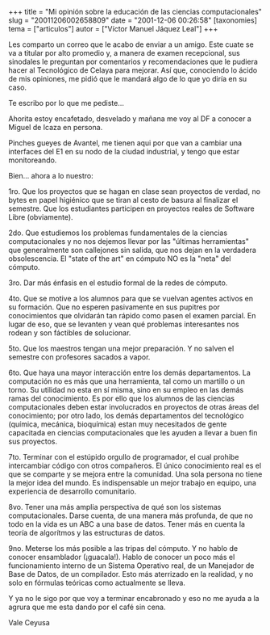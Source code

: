 +++
title = "Mi opinión sobre la educación de las ciencias computacionales"
slug = "20011206002658809"
date = "2001-12-06 00:26:58"
[taxonomies]
tema = ["articulos"]
autor = ["Víctor Manuel Jáquez Leal"]
+++

Les comparto un correo que le acabo de enviar a un amigo. Este cuate se
va a titular por alto promedio y, a manera de examen recepcional, sus
sinodales le preguntan por comentarios y recomendaciones que le pudiera
hacer al Tecnológico de Celaya para mejorar. Así que, conociendo lo
ácido de mis opiniones, me pidió que le mandará algo de lo que yo diría
en su caso.

<!-- more -->
Te escribo por lo que me pediste…

Ahorita estoy encafetado, desvelado y mañana me voy al DF a conocer a
Miguel de Icaza en persona.

Pinches gueyes de Avantel, me tienen aqui por que van a cambiar una
interfaces del E1 en su nodo de la ciudad industrial, y tengo que estar
monitoreando.

Bien… ahora a lo nuestro:

1ro. Que los proyectos que se hagan en clase sean proyectos de verdad,
no bytes en papel higiénico que se tiran al cesto de basura al finalizar
el semestre. Que los estudiantes participen en proyectos reales de
Software Libre (obviamente).

2do. Que estudiemos los problemas fundamentales de la ciencias
computacionales y no nos dejemos llevar por las &quot;últimas
herramientas&quot; que generalmente son callejones sin salida, que nos
dejan en la verdadera obsolescencia. El &quot;state of the art&quot; en
cómputo NO es la &quot;neta&quot; del cómputo.

3ro. Dar más énfasis en el estudio formal de la redes de cómputo.

4to. Que se motive a los alumnos para que se vuelvan agentes activos en
su formación. Que no esperen pasivamente en sus pupitres por
conocimientos que olvidarán tan rápido como pasen el examen parcial. En
lugar de eso, que se levanten y vean qué problemas interesantes nos
rodean y son fáctibles de solucionar.

5to. Que los maestros tengan una mejor preparación. Y no salven el
semestre con profesores sacados a vapor.

6to. Que haya una mayor interacción entre los demás departamentos. La
computación no es más que una herramienta, tal como un martillo o un
torno. Su utilidad no esta en sí misma, sino en su empleo en las demás
ramas del conocimiento. Es por ello que los alumnos de las ciencias
computacionales deben estar involucrados en proyectos de otras áreas del
conocimiento; por otro lado, los demás departamentos del tecnológico
(química, mecánica, bioquímica) estan muy necesitados de gente
capacitada en ciencias computacionales que les ayuden a llevar a buen
fin sus proyectos.

7to. Terminar con el estúpido orgullo de programador, el cual prohibe
intercambiar código con otros compañeros. El único conocimiento real es
el que se comparte y se mejora entre la comunidad. Una sola persona no
tiene la mejor idea del mundo. Es indispensable un mejor trabajo en
equipo, una experiencia de desarrollo comunitario.

8vo. Tener una más amplia perspectiva de qué son los sistemas
computacionales. Darse cuenta, de una manera más profunda, de que no
todo en la vida es un ABC a una base de datos. Tener más en cuenta la
teoría de algorítmos y las estructuras de datos.

9no. Meterse los más posible a las tripas del cómputo. Y no hablo de
conocer ensamblador (¡guacala!). Hablo de conocer un poco más el
funcionamiento interno de un Sistema Operativo real, de un Manejador de
Base de Datos, de un compilador. Esto más aterrizado en la realidad, y
no solo en fórmulas teóricas como actualmente se lleva.

Y ya no le sigo por que voy a terminar encabronado y eso no me ayuda a
la agrura que me esta dando por el café sin cena.

Vale Ceyusa

